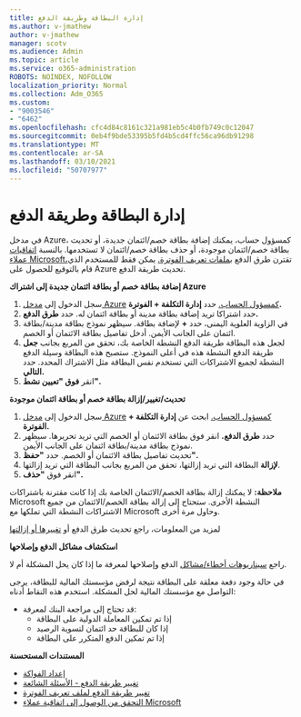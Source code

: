 ```yaml
---
title: إدارة البطاقة وطريقة الدفع
ms.author: v-jmathew
author: v-jmathew
manager: scotv
ms.audience: Admin
ms.topic: article
ms.service: o365-administration
ROBOTS: NOINDEX, NOFOLLOW
localization_priority: Normal
ms.collection: Adm_O365
ms.custom:
- "9003546"
- "6462"
ms.openlocfilehash: cfc4d84c8161c321a981eb5c4b0fb749c0c12047
ms.sourcegitcommit: 0eb4f9bde53395b5fd4b5cd4ffc56ca96db91298
ms.translationtype: MT
ms.contentlocale: ar-SA
ms.lasthandoff: 03/10/2021
ms.locfileid: "50707977"
---
```

# <a name="manage-card-and-payment-method"></a>إدارة البطاقة وطريقة الدفع

في مدخل Azure، كمسؤول حساب، يمكنك إضافة بطاقة خصم/ائتمان جديدة، أو تحديث بطاقة خصم/ائتمان موجودة، أو حذف بطاقة خصم/ائتمان لا تستخدمها. بالنسبة [اتفاقيات عملاء Microsoft،](https://docs.microsoft.com/azure/billing/billing-how-to-change-credit-card?WT.mc_id=Portal-Microsoft_Azure_Support#check-access-to-a-microsoft-customer-agreement)تقترن طرق الدفع [بملفات تعريف الفوترة.](https://docs.microsoft.com/azure/billing/billing-how-to-change-credit-card?WT.mc_id=Portal-Microsoft_Azure_Support#change-payment-method-for-a-billing-profile) يمكن فقط للمستخدم الذي قام بالتوقيع للحصول على Azure تحديث طريقة الدفع.

**إضافة بطاقة خصم أو بطاقة ائتمان جديدة إلى اشتراك Azure**

1. سجل الدخول إلى [مدخل Azure](https://ms.portal.azure.com/) [كمسؤول الحساب.](https://docs.microsoft.com/azure/cost-management-billing/manage/billing-subscription-transfer?WT.mc_id=Portal-Microsoft_Azure_Support#whoisaa) حدد **إدارة التكلفة + الفوترة.**
2. حدد اشتراكا تريد إضافة بطاقة مدينة أو بطاقة ائتمان له. حدد **طرق الدفع.**
3. في الزاوية العلوية اليمنى، حدد **+** لإضافة بطاقة. سيظهر نموذج بطاقة مدينة/بطاقة ائتمان على الجانب الأيمن. أدخل تفاصيل بطاقة الائتمان أو الخصم.
4. لجعل هذه البطاقة طريقة الدفع النشطة الخاصة بك، تحقق من المربع بجانب **جعل** طريقة الدفع النشطة هذه في أعلى النموذج. ستصبح هذه البطاقة وسيلة الدفع النشطة لجميع الاشتراكات التي تستخدم نفس البطاقة مثل الاشتراك المحدد. حدد **التالي.**
5. انقر **فوق "تعيين نشط".** 
 
**تحديث/تغيير/إزالة بطاقة خصم أو بطاقة ائتمان موجودة**

1.  سجل الدخول إلى [مدخل Azure](https://portal.azure.com/) [كمسؤول الحساب.](https://docs.microsoft.com/azure/billing/billing-subscription-transfer?WT.mc_id=Portal-Microsoft_Azure_Support#whoisaa) ابحث عن **إدارة التكلفة + الفوترة.**
2.  حدد **طرق الدفع.** انقر فوق بطاقة الائتمان أو الخصم التي تريد تحريرها. سيظهر نموذج بطاقة مدينة/بطاقة ائتمان على الجانب الأيمن.
3.  تحديث تفاصيل بطاقة الائتمان أو الخصم. حدد **"حفظ".**
4.  **لإزالة** البطاقة التي تريد إزالتها، تحقق من المربع بجانب البطاقة التي تريد إزالتها.
5.  انقر فوق **"حذف".**

**ملاحظة:** لا يمكنك إزالة بطاقة الخصم/الائتمان الخاصة بك إذا كانت مقترنة باشتراكات Microsoft النشطة الأخرى. ستحتاج إلى إزالة بطاقة الخصم/الائتمان من جميع الاشتراكات النشطة التي تملكها مع Microsoft وحاول مرة أخرى.

لمزيد من المعلومات، راجع تحديث طرق الدفع أو [تغييرها أو إزالتها](https://docs.microsoft.com/azure/billing/billing-how-to-change-credit-card?WT.mc_id=Portal-Microsoft_Azure_Support)

**استكشاف مشاكل الدفع وإصلاحها**

راجع [سيناريوهات أخطاء/مشاكل](https://docs.microsoft.com/azure/cost-management-billing/manage/billing-troubleshoot-azure-payment-issues) الدفع وإصلاحها لمعرفة ما إذا كان يحل المشكلة أم لا.

في حالة وجود دفعة معلقة على البطاقة نتيجة لرفض مؤسستك المالية للبطاقة،  يرجى التواصل مع مؤسستك المالية لحل المشكلة. استخدم هذه النقاط أدناه:

- قد تحتاج إلى مراجعة البنك لمعرفة: 
    - إذا تم تمكين المعاملة الدولية على البطاقة
    - إذا كان للبطاقة حد ائتمان لتسوية الرصيد
    - إذا تم تمكين الدفع المتكرر على البطاقة

**المستندات المستحسنة**

- [إعداد الفواكة](https://docs.microsoft.com/azure/cost-management-billing/manage/pay-by-invoice)
- [تغيير طريقة الدفع - الأسئلة الشائعة](https://docs.microsoft.com/azure/cost-management-billing/manage/change-credit-card?WT.mc_id=Portal-Microsoft_Azure_Support#frequently-asked-questions)
- [تغيير طريقة الدفع لملف تعريف الفوترة](https://docs.microsoft.com/azure/cost-management-billing/manage/change-credit-card?WT.mc_id=Portal-Microsoft_Azure_Support#change-payment-method-for-a-billing-profile)
- [التحقق من الوصول إلى اتفاقية عملاء Microsoft](https://docs.microsoft.com/azure/cost-management-billing/manage/change-credit-card?WT.mc_id=Portal-Microsoft_Azure_Support#check-access-to-a-microsoft-customer-agreement)
